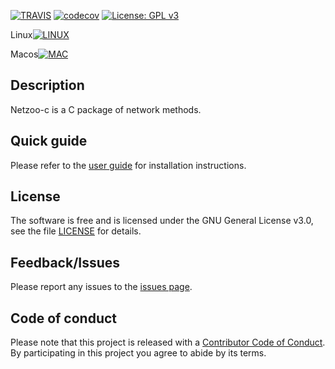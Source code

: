 [![TRAVIS](https://travis-ci.org/netzoo/netzoo-c.svg?branch=master)](https://travis-ci.org/netzoo/netzoo-c/)
[![codecov](https://codecov.io/gh/netzoo/netzoo-c/branch/devel/graph/badge.svg)](https://codecov.io/gh/netzoo/netzoo-c)
[![License: GPL v3](https://img.shields.io/badge/License-GPLv3-blue.svg)](https://www.gnu.org/licenses/gpl-3.0)

Linux[![LINUX](https://travis-ci-job-status.herokuapp.com/badge/netzoo/netzoo-c/master/linux)](https://travis-ci.org/netzoo/netzoo-c)

Macos[![MAC](https://travis-ci-job-status.herokuapp.com/badge/netzoo/netzoo-c/master/macos)](https://travis-ci.org/netzoo/netzoo-c)

## Description
Netzoo-c is a C package of network methods.

## Quick guide
Please refer to the [user guide](UserGuide.md) for installation instructions.

## License
The software is free and is licensed under the GNU General License v3.0, see the file [LICENSE](LICENSE.txt) for details.

## Feedback/Issues
Please report any issues to the [issues page](https://github.com/netzoo/netzoo-c/issues).

## Code of conduct
Please note that this project is released with a [Contributor Code of Conduct](CONDUCT.md). By participating in this project you agree to abide by its terms.
